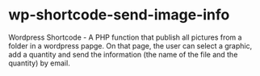 # wp-shortcode-send-image-info
Wordpress Shortcode - A PHP function that publish all pictures from a folder in a wordpress papge. On that page, the user can select a graphic, add a quantity and send the information (the name of the file and the quantity) by email.
